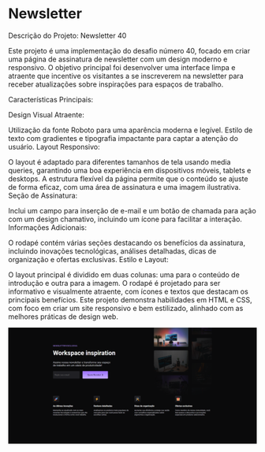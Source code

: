 # Newsletter
Descrição do Projeto: Newsletter 40

Este projeto é uma implementação do desafio número 40, focado em criar uma página de assinatura de newsletter com um design moderno e responsivo. O objetivo principal foi desenvolver uma interface limpa e atraente que incentive os visitantes a se inscreverem na newsletter para receber atualizações sobre inspirações para espaços de trabalho.

Características Principais:

Design Visual Atraente:

Utilização da fonte Roboto para uma aparência moderna e legível.
Estilo de texto com gradientes e tipografia impactante para captar a atenção do usuário.
Layout Responsivo:

O layout é adaptado para diferentes tamanhos de tela usando media queries, garantindo uma boa experiência em dispositivos móveis, tablets e desktops.
A estrutura flexível da página permite que o conteúdo se ajuste de forma eficaz, com uma área de assinatura e uma imagem ilustrativa.
Seção de Assinatura:

Inclui um campo para inserção de e-mail e um botão de chamada para ação com um design chamativo, incluindo um ícone para facilitar a interação.
Informações Adicionais:

O rodapé contém várias seções destacando os benefícios da assinatura, incluindo inovações tecnológicas, análises detalhadas, dicas de organização e ofertas exclusivas.
Estilo e Layout:

O layout principal é dividido em duas colunas: uma para o conteúdo de introdução e outra para a imagem.
O rodapé é projetado para ser informativo e visualmente atraente, com ícones e textos que destacam os principais benefícios.
Este projeto demonstra habilidades em HTML e CSS, com foco em criar um site responsivo e bem estilizado, alinhado com as melhores práticas de design web.

<div>
<a href="https://tbrunok.github.io/Newsletter/">
  <img src="https://github.com/TbrunoK/Newsletter/blob/main/assets/img/projeto-final.png?raw=true">
</a>

</div>
